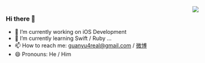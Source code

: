 <img align="right" src="https://github-readme-stats.vercel.app/api/top-langs/?username=wgy6055&layout=compact&bg_color=00000000&hide_border=true&text_color=718096&hide_title=true" />

### Hi there 👋

- 🔭  I’m currently working on iOS Development
- 🌱  I’m currently learning Swift / Ruby ...
- 📫  How to reach me: [guanyu4real@gmail.com](mailto:guanyu4real@gmail.com "guanyu4real@gmail.com") / [微博](http://weibo.com/131471169)
- 😄  Pronouns: He / Him
